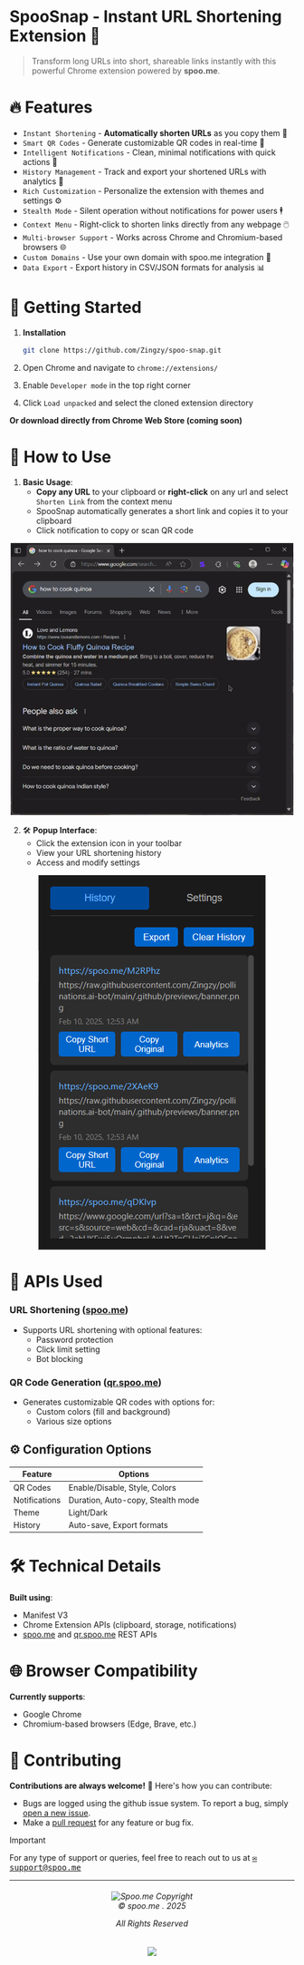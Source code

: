 # SpooSnap - Instant URL Shortening Extension 🚀

> Transform long URLs into short, shareable links instantly with this powerful Chrome extension powered by **spoo.me**.

# 🔥 Features

- `Instant Shortening` - **Automatically shorten URLs** as you copy them 🔄
- `Smart QR Codes` - Generate customizable QR codes in real-time 📱
- `Intelligent Notifications` - Clean, minimal notifications with quick actions 🔔
- `History Management` - Track and export your shortened URLs with analytics 📝
- `Rich Customization` - Personalize the extension with themes and settings ⚙️
- `Stealth Mode` - Silent operation without notifications for power users 🕴️
- `Context Menu` - Right-click to shorten links directly from any webpage 🖱️
- `Multi-browser Support` - Works across Chrome and Chromium-based browsers 🌐
- `Custom Domains` - Use your own domain with spoo.me integration 🏢
- `Data Export` - Export history in CSV/JSON formats for analysis 📊

# 🚀 Getting Started

1. **Installation**

   ```bash
   git clone https://github.com/Zingzy/spoo-snap.git
   ```
3. Open Chrome and navigate to `chrome://extensions/`
4. Enable `Developer mode` in the top right corner
5. Click `Load unpacked` and select the cloned extension directory

**Or download directly from Chrome Web Store (coming soon)**

# 🎯 How to Use

1. **Basic Usage**:
   - **Copy any URL** to your clipboard or **right-click** on any url and select `Shorten Link` from the context menu
   - SpooSnap automatically generates a short link and copies it to your clipboard
   - Click notification to copy or scan QR code

<div align="center">

<img src="https://github.com/zingzy/spoo-snap/blob/main/.github/assets/spooSnapDemo.gif" alt="spooSnap Demo" width=500>

</div>

2. 🛠️ **Popup Interface**:
   - Click the extension icon in your toolbar
   - View your URL shortening history
   - Access and modify settings

<div align="center">
<img src="https://github.com/zingzy/spoo-snap/blob/main/.github/assets/popupUi.png" alt="Popup UI Preview" align="center">
</div>

# 🔌 APIs Used

### URL Shortening ([spoo.me](https://spoo.me))
- Supports URL shortening with optional features:
  - Password protection
  - Click limit setting
  - Bot blocking

### QR Code Generation ([qr.spoo.me](https://qr.spoo.me))
- Generates customizable QR codes with options for:
  - Custom colors (fill and background)
  - Various size options

## ⚙️ Configuration Options

| **Feature**   | **Options**                       |
| ------------- | --------------------------------- |
| QR Codes      | Enable/Disable, Style, Colors     |
| Notifications | Duration, Auto-copy, Stealth mode |
| Theme         | Light/Dark                        |
| History       | Auto-save, Export formats         |

# 🛠️ Technical Details

**Built using**:
- Manifest V3
- Chrome Extension APIs (clipboard, storage, notifications)
- [spoo.me](https://spoo.me/api) and [qr.spoo.me](https://qr.spoo.me) REST APIs

# 🌐 Browser Compatibility

**Currently supports**:
- Google Chrome
- Chromium-based browsers (Edge, Brave, etc.)

# 🤝 Contributing

**Contributions are always welcome!** 🎉 Here's how you can contribute:

- Bugs are logged using the github issue system. To report a bug, simply [open a new issue](https://github.com/zingzy/spoo-snap/issues/new).
- Make a [pull request](https://github.com/zingzy/spoo-snap/pull) for any feature or bug fix.

> [!IMPORTANT]
> For any type of support or queries, feel free to reach out to us at <kbd>[✉️ support@spoo.me](mailto:support@spoo.me)</kbd>

---

<h6 align="center">
<img src="https://spoo.me/static/images/favicon.png" height=30 title="Spoo.me Copyright">
<br>
© spoo.me . 2025

All Rights Reserved</h6>

<p align="center">
	<a href="https://github.com/spoo-me/url-shortener/blob/master/LICENSE.txt"><img src="https://img.shields.io/static/v1.svg?style=for-the-badge&label=License&message=APACHE-2.0&logoColor=d9e0ee&colorA=363a4f&colorB=b7bdf8"/></a>
</p>